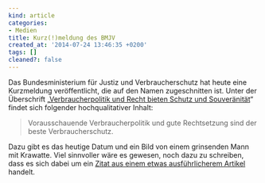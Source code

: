 ```yaml
---
kind: article
categories:
- Medien
title: Kurz(!)meldung des BMJV
created_at: '2014-07-24 13:46:35 +0200'
tags: []
cleaned?: false
---
```


Das Bundesministerium für Justiz und Verbraucherschutz hat heute eine
Kurzmeldung veröffentlicht, die auf den Namen zugeschnitten ist. Unter
der Überschrift „[Verbraucherpolitik und Recht bieten Schutz und
Souveränität](https://www.bmjv.de/SharedDocs/Kurzmeldungen/DE/2014/20140727_Namensbeitrag_Billen_FAZ.html "Eine Kurzmeldung des BMJV.")“
findet sich folgender hoch­qualitativer Inhalt:

> Vorausschauende Verbraucherpolitik und gute Recht­setz­ung sind der
> beste Verbraucherschutz.

Dazu gibt es das heutige Datum und ein Bild von einem grin­senden Mann
mit Krawatte. Viel sinnvoller wäre es gewesen, noch dazu zu schreiben,
dass es sich dabei um ein [Zitat aus einem etwas ausführlicherem
Artikel](https://www.bmjv.de/SharedDocs/Interviews/DE/2014/Print/20140724_Namensbeitrag_FAZ.html?nn=1468700)
handelt.
